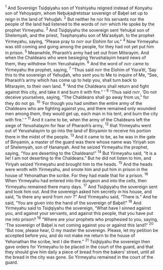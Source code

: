 <sup>1</sup> And Sovereign Tsiḏqiyahu son of Yoshiyahu reigned instead of Konyahu son of Yehoyaqim, whom Neḇuḵaḏretstsar sovereign of Baḇel set up to reign in the land of Yehuḏah.
<sup>2</sup> But neither he nor his servants nor the people of the land had listened to the words of יהוה which He spoke by the prophet Yirmeyahu.
<sup>3</sup> And Tsiḏqiyahu the sovereign sent Yehuḵal son of Shelemyah, and the priest, Tsephanyahu son of Ma‛asĕyah, to the prophet Yirmeyahu, saying, “Please pray to יהוה our Elohim for us.”
<sup>4</sup> Now Yirmeyahu was still coming and going among the people, for they had not yet put him in prison.
<sup>5</sup> Meanwhile, Pharaoh’s army had set out from Mitsrayim. And when the Chaldeans who were besieging Yerushalayim heard news of them, they withdrew from Yerushalayim.
<sup>6</sup> And the word of יהוה came to Yirmeyahu the prophet, saying,
<sup>7</sup> “Thus said יהוה the Elohim of Yisra’ĕl, ‘Say this to the sovereign of Yehuḏah, who sent you to Me to inquire of Me, “See, Pharaoh’s army which has come up to help you, shall turn back to Mitsrayim, to their own land.
<sup>8</sup> “And the Chaldeans shall return and fight against this city, and take it and burn it with fire.” ’
<sup>9</sup> “Thus said יהוה, ‘Do not deceive yourselves, saying, “The Chaldeans shall go away from us,” for they do not go.
<sup>10</sup> ‘For though you had smitten the entire army of the Chaldeans who are fighting against you, and there remained only wounded men among them, they would get up, each man in his tent, and burn the city with fire.’ ”
<sup>11</sup> And it came to be, when the army of the Chaldeans left the siege of Yerushalayim for fear of Pharaoh’s army,
<sup>12</sup> that Yirmeyahu went out of Yerushalayim to go into the land of Binyamin to receive his portion there in the midst of the people.
<sup>13</sup> And it came to be, as he was in the gate of Binyamin, a master of the guard was there whose name was Yiriyah son of Shelemyah, son of Ḥananyah. And he seized Yirmeyahu the prophet, saying, “You are deserting to the Chaldeans!”
<sup>14</sup> But Yirmeyahu said, “It is a lie! I am not deserting to the Chaldeans.” But he did not listen to him, and Yiriyah seized Yirmeyahu and brought him to the heads.
<sup>15</sup> And the heads were wroth with Yirmeyahu, and smote him and put him in prison in the house of Yehonathan the scribe. For they had made that for a prison.
<sup>16</sup> When Yirmeyahu had entered into the dungeon and into the cells, then Yirmeyahu remained there many days.
<sup>17</sup> And Tsiḏqiyahu the sovereign sent and took him out. And the sovereign asked him secretly in his house, and said, “Is there any word from יהוה ?” And Yirmeyahu said, “There is.” And he said, “You are given into the hand of the sovereign of Baḇel!”
<sup>18</sup> And Yirmeyahu said to Tsiḏqiyahu the sovereign, “What have I sinned against you, and against your servants, and against this people, that you have put me into prison?
<sup>19</sup> “Where are your prophets who prophesied to you, saying, ‘The sovereign of Baḇel is not coming against you or against this land?’
<sup>20</sup> “But now, please hear, O my master the sovereign. Please, let my petition be accepted before you, and do not make me return to the house of Yehonathan the scribe, lest I die there.”
<sup>21</sup> Tsiḏqiyahu the sovereign then gave orders for Yirmeyahu to be placed in the court of the guard, and that they should give him daily a piece of bread from the bakers’ street, until all the bread in the city was gone. So Yirmeyahu remained in the court of the guard.
